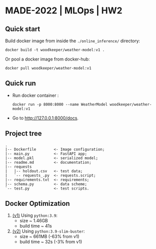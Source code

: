 # MADE-2022 | MLOps | HW2

## Quick start
Build docker image from inside the `./online_inference/` directory:
```commandline
docker build -t woodkeeper/weather-model:v1 .
```

Or pool a docker image from docker-hub:
```commandline
docker pull woodkeeper/weather-model:v1
```

## Quick run
- Run docker container :
   ```commandline
   docker run -p 8000:8000 --name WeatherModel woodkeeper/weather-model:v1
   ```
 - Go to http://127.0.0.1:8000/docs.

## Project tree
```
.
|-- Dockerfile        <- Image configuration;
|-- main.py           <- FastAPI app;
|-- model.pkl         <- serialized model;
|-- readme.md         <- documentation;
|-- requests          
|   |-- holdout.csv   <- test data;
|   `-- requests_.py  <- requests.script;
|-- requirements.txt  <- requirements;
|-- schema.py         <- data scheme;
`-- test.py           <- test scripts.
```

## Docker Optimization
1. [(v1)](https://hub.docker.com/layers/woodkeeper/weather-model/v1/images/sha256-a09f36fbcd2639812d53f04bb0e20970aa0940f52e1347a73b080b879cf445ad?context=repo) Using `python:3.9`:
   - size ~ 1.46GB
   - build time ~ 41s
2. [(v2)](https://hub.docker.com/layers/woodkeeper/weather-model/v2/images/sha256-f362e072638c184cb7bddc00a39578013066dbc870367d1ea48ce8576e5ee911?context=repo) Using `python:3.9-slim-buster`:
   - size ~ 661MB (-63% from v1)
   - build time ~ 32s (-3% from v1)